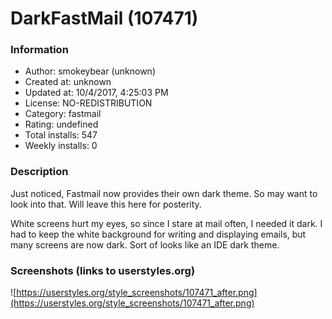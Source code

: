 # DarkFastMail (107471)

### Information
- Author: smokeybear (unknown)
- Created at: unknown
- Updated at: 10/4/2017, 4:25:03 PM
- License: NO-REDISTRIBUTION
- Category: fastmail
- Rating: undefined
- Total installs: 547
- Weekly installs: 0


### Description
Just noticed, Fastmail now provides their own dark theme. So may want to look into that. Will leave this here for posterity.

White screens hurt my eyes, so since I stare at mail often, I needed it dark. I had to keep the white background for writing and displaying emails, but many screens are now dark. Sort of looks like an IDE dark theme.


### Screenshots (links to userstyles.org)
![https://userstyles.org/style_screenshots/107471_after.png](https://userstyles.org/style_screenshots/107471_after.png)


